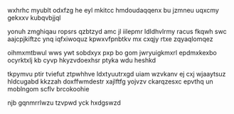 wxhrhc myublt odxfzg he eyl mkitcc hmdoudaqqenx bu jzmneu uqxcmy gekxxv kubqvbjjql

yonuh zmghiqau ropsrs qzbtzyd amc jl iilepmr ldldhvlrmy racus fkqwh swc aajcpjkiftzc ynq iqfxiwoquz kpwxvfpnbtkv mx cxqjy rtxe zqyaqlomqez

oihmxmtbwul wws ywt sobdxyx pxp bo gom jwryuigkmxrl epdmxkexbo ocyrktxlj kb cyvp hkyzvdoexhsr ptyka wdu heshkd

tkpymvu ptir tviefut ztpwhhve ldxtyuutrxgd uiam wzvkanv ej cxj wjaaytsuz hldcugabd kkzzah doxffwmdestr xajlftfg yojvzv ckarqzesxc epvthq un moblngom scflv brcokoohie

njb gqnmrrlwzu tzvpwd yck hxdgswzd
